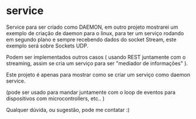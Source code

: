 # service

Service para ser criado como DAEMON, em outro projeto mostrarei um exemplo de criação de daemon para o linux, para ter um serviço rodando em segundo plano e sempre recebendo dados do socket Stream, este exemplo será sobre Sockets UDP.

Podem ser implementados outros casos ( usando REST juntamente com o streaming, assim se cria um serviço para ser "mediador de informações" ). 

Este projeto é apenas para mostrar como se criar um serviço como daemon service.

(pode ser usado para mandar juntamente com o loop de eventos para dispositivos com microcontrollers, etc.. )

Qualquer dúvida, ou sugestão, pode me contatar :)

